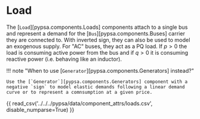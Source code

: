 # Load

The [`Load`][pypsa.components.Loads] components attach to a single bus and represent a demand for the
[`Bus`][pypsa.components.Buses] carrier they are connected to. With inverted sign, they can also be used
to model an exogenous supply. For "AC" buses, they act as a PQ load. If $p>0$
the load is consuming active power from the bus and if $q>0$ it is consuming
reactive power (i.e. behaving like an inductor).

!!! note "When to use [`Generator`][pypsa.components.Generators] instead?"

    Use the [`Generator`][pypsa.components.Generators] component with a negative `sign` to model elastic demands following a linear demand curve or to represent a comnsumption at a given price.

{{ read_csv('../../../pypsa/data/component_attrs/loads.csv', disable_numparse=True) }} 